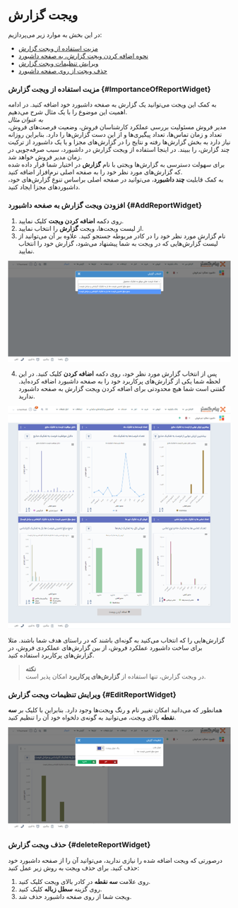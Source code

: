 # ویجت گزارش
در این بخش به موارد زیر می‌پردازیم:
- [مزیت استفاده از ویجت گزارش](#ImportanceOfReportWidget)
- [نحوه اضافه کردن ویجت گزارش، به صفحه داشبورد](#AddReportWidget)
- [ویرایش تنظیمات ویجت گزارش](#EditReportWidget)
- [حذف ویجت از روی صفحه داشبورد](#deleteReportWidget)

### مزیت استفاده از ویجت گزارش {#ImportanceOfReportWidget}
به کمک این ویجت می‌توانید یک گزارش به صفحه داشبورد خود اضافه کنید. در ادامه اهمیت این موضوع را با یک مثال شرح می‌دهیم. <br>
*به عنوان مثال*<br>
مدیر فروش مسئولیت‌ بررسی عملکرد کارشناسان فروش، وضعیت فرصت‌های فروش، تعداد و زمان تماس‌ها، تعداد پیگیری‌ها و از این دست گزارش‌ها را دارد. بنابراین روزانه نیاز دارد به بخش گزارش‌ها رفته و نتایج را در گزارش‌های مجزا و یا یک داشبورد از ترکیت چند گزارش، را ببیند. در اینجا استفاده از ویجت گزارش در داشبورد، سبب صرفه‌جویی در زمان مدیر فروش خواهد شد.<br>
 برای سهولت دسترسی به گزارش‌ها ویجتی با نام **گزارش** در اختیار شما قرار داده شده که گزارش‌های مورد نظر خود را به صفحه اصلی نرم‌افزار اضافه کنید. <br>
به کمک قابلیت  **چند داشبورد**، می‌توانید در صفحه اصلی  براساس تنوع گزارش‌های خود، داشبوردهای مجزا ایجاد کنید.

### افزودن ویجت گزارش به صفحه داشبورد {#AddReportWidget}
1. روی دکمه **اضافه کردن ویجت** کلیک نمایید.
2. از لیست ویجت‌ها، ویجت **گزارش** را انتخاب نمایید.
3. نام گزارش مورد نظر خود را در کادر مربوطه جستجو کنید. علاوه بر آن می‌توانید از لیست گزارش‌هایی که در ویجت به شما پیشنهاد می‌شود، گزارش خود را انتخاب نمایید.

![اضافه کردن ویجت گزارش به صفحه داشبورد](./Images/Add-report-widget.png)

4. پس از انتخاب گزارش مورد نظر خود، روی دکمه **اضافه کردن** کلیک کنید. در این لحظه شما یکی از گزارش‌های پرکاربرد خود را به صفحه داشبورد اضافه کرده‌اید. گفتنی‌ است شما هیچ محدودتی برای اضافه کردن ویجت گزارش به صفحه داشبورد ندارید.

![نمونه‌ای از ساخت داشبورد با ویجت گزارش](./Images/user-dashboard-sample.png)

گزارش‌هایی را که انتخاب می‌کنید به گونه‌ای باشند که در راستای هدف شما باشند. مثلا برای ساخت داشبورد عملکرد فروش، از بین گزارش‌های عملکردی فروش، در گزارش‌های پرکاربرد استفاده کنید. 

> **نکته**<br>
> در ویجت گزارش، تنها استفاده از **گزارش‌های پرکاربرد** امکان پذیر است.

### ویرایش تنظیمات ویجت گزارش {#EditReportWidget}
همانطور که می‌دانید امکان تغییر نام و رنگ ویجت‌ها وجود دارد. بنابراین با کلیک بر **سه نقطه** بالای ویجت، می‌توانید به گونه‌ی دلخواه خود آن را تنظیم کنید.

![ویرایش ویجت گزارش](./Images/Edite-report-widget-name.png)

### حذف ویجت گزارش {#deleteReportWidget}
درصورتی که ویجت اضافه شده را نیازی ندارید، می‌توانید آن را از صفحه داشبورد خود حذف کنید. برای حذف ویجت به روش زیر عمل کنید:
1. روی علامت **سه نقطه** در کادر بالای ویجت کلیک کنید.
2. روی گزینه **سطل زباله** کلیک کنید.
3. ویجت شما از روی صفحه داشبورد حذف شد.

